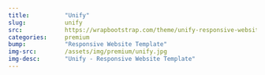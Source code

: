 ```yaml
---
title:			"Unify"
slug:			unify
src:			https://wrapbootstrap.com/theme/unify-responsive-website-template-WB0412697?ref=StartBootstrap
categories:		premium
bump:			"Responsive Website Template"
img-src:		/assets/img/premium/unify.jpg
img-desc:		"Unify - Responsive Website Template"
---
```

